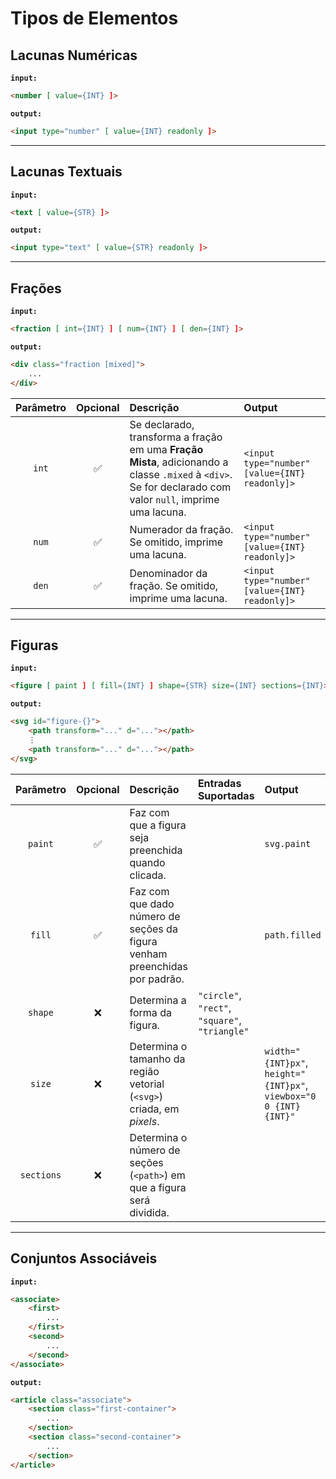 # Tipos de Elementos

## Lacunas Numéricas

**``input:``**

```html
<number [ value={INT} ]>
```

**``output:``**

```html
<input type="number" [ value={INT} readonly ]>
```

---

## Lacunas Textuais

**``input:``**

```html
<text [ value={STR} ]>
```

**``output:``**

```html
<input type="text" [ value={STR} readonly ]>
```

---

## Frações

**``input:``**

```html
<fraction [ int={INT} ] [ num={INT} ] [ den={INT} ]>
```

**``output:``**

```html
<div class="fraction [mixed]">
    ...
</div>
```

| Parâmetro | Opcional | Descrição | Output |
| :---: | :---: | :--- | :--- |
| ``int`` | ✅ | Se declarado, transforma a fração em uma **Fração Mista**, adicionando a classe ``.mixed`` à ``<div>``. Se for declarado com valor ``null``, imprime uma lacuna. | ``<input type="number" [value={INT} readonly]>`` |
| ``num`` | ✅ | Numerador da fração. Se omitido, imprime uma lacuna. | ``<input type="number" [value={INT} readonly]>`` |
| ``den`` | ✅ | Denominador da fração. Se omitido, imprime uma lacuna. | ``<input type="number" [value={INT} readonly]>`` |

---

## Figuras

**``input:``**

```html
<figure [ paint ] [ fill={INT} ] shape={STR} size={INT} sections={INT}>
```

**``output:``**
```html
<svg id="figure-{}">
    <path transform="..." d="..."></path>
    ⋮
    <path transform="..." d="..."></path>
</svg>
```

| Parâmetro | Opcional | Descrição | Entradas Suportadas | Output |
| :---: | :---: | :--- | :--- | :--- |
| ``paint`` | ✅ | Faz com que a figura seja preenchida quando clicada. || ``svg.paint`` |
| ``fill`` | ✅ | Faz com que dado número de seções da figura venham preenchidas por padrão.|| ``path.filled`` |
| ``shape`` | ❌ | Determina a forma da figura. | ``"circle"``, ``"rect"``, ``"square"``, ``"triangle"`` |
| ``size`` | ❌ | Determina o tamanho da região vetorial (``<svg>``) criada, em *pixels*. || ``width="{INT}px"``, ``height="{INT}px"``, ``viewbox="0 0 {INT} {INT}"`` |
| ``sections`` | ❌ | Determina o número de seções (``<path>``) em que a figura será dividida. |

---

## Conjuntos Associáveis

**``input:``**

```html
<associate>
    <first>
        ...
    </first>
    <second>
        ...
    </second>
</associate>
```

**``output:``**

```html
<article class="associate">
    <section class="first-container">
        ...
    </section>
    <section class="second-container">
        ...
    </section>
</article>
```